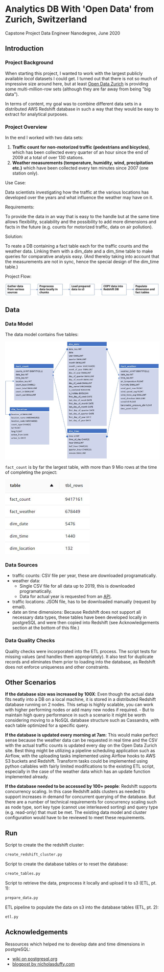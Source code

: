 
# Analytics DB With 'Open Data' from Zurich, Switzerland

Capstone Project Data Engineer Nanodegree, June 2020

## Introduction

### Project Background

When starting this project, I wanted to work with the largest publicly available _local_ datasets I could get. I turned out that there is not so much of impressive size around here, but at least [Open Data Zurich](https://data.stadt-zuerich.ch/) is providing some multi-million-row sets (although they are far away from being "big data").

In terms of content, my goal was to combine different data sets in a distributed AWS Redshift database in such a way that they would be easy to extract for analytical purposes.

### Project Overview

In the end I worked with two data sets:

1. **Traffic count for non-motorized traffic (pedestrians and bicycles)**, which has been collected every quarter of an hour since the end of 2009 at a total of over 130 stations.
2. **Weather measurements (temperature, humidity, wind, precipitation etc.)** which have been collected every ten minutes since 2007 (one station only).

Use Case:

Data scientists investigating how the traffic at the various locations has developed over the years and what influence the weather may have on it.

Requirements:

To provide the data in an way that is easy to the handle but at the same time allows flexibility, scalability and the possibility to add more dimensions and facts in the future (e.g. counts for motorized traffic, data on air pollution).

Solution:

To reate a DB containing a fact table each for the traffic counts and the weather data. Linking them with a dim_date and a dim_time table to make queries for comparative analysis easy. (And thereby taking into account that the measurements are not in sync, hence the special design of the dim_time table.)

Project Flow:

![Steps](resources/data_steps.JPG)

## Data

### Data Model

The data model contains five tables:

![model](resources/data_model.JPG)

`fact_count` is by far the largest table, with more than 9 Mio rows at the time of completing the project:

![row_count](resources/table_rows.JPG)

### Data Sources

- traffic counts: CSV file per year, these are downloaded programatically.
- weather data:
  - Single CSV file for all data up to 2019, this is downloaded programatically.
  - Data for actual year is requested from an [API](https://tecdottir.herokuapp.com/docs/).
- traffic locations: JSON file, has to be downloaded manually (request by email).
- date an time dimensions: Because Redshift does not support all necessary data types, these tables have been developed locally in postgreSQL and were then copied into Redshift (see Acknowledgements section at the bottom of this file.)

### Data Quality Checks

Quality checks were incorporated into the ETL process. The script tests for missing values (and handles them appropriately). It also test for duplicate records and eliminates them prior to loading into the database, as Redshift does not enforce uniqueness and other constraints.

## Other Scenarios

**If the database size was increased by 100X**: Even though the actual data fits neatly into a DB on a local machine, it is stored in a distributed Redshift database running on 2 nodes. This setup is highly scalable, you can work with higher performing nodes or add many new nodes if required. - But to maintain high query performance in such a scenario it might be worth considering moving to a NoSQL database structure such as Cassandra, with each table optimized for a specific query.

**If the database is updated every morning at 7am**: This would make perfect sense because the weather data can be requested in real time and the CSV with the actual traffic counts is updated every day on the Open Data Zurich site. Best thing might be utilizing a pipeline scheduling application such as Airflow, with the uploading tasks implemented using Airflow hooks to AWS S3 buckets and Redshift. Transform tasks could be implemented using python callables with fairly limited modifications to the existing ETL script, especially in the case of the weather data which has an update function implemented already.

**If the database needed to be accessed by 100+ people**: Redshift supports concurrency scaling. In this case Redshift adds clusters as needed to support increases in demand for concurrent querying of the database. But there are a number of technical requirements for concurrency scaling such as node type, sort key type (cannot use interleaved sorting) and query type (e.g. read-only) that must be met. The existing data model and cluster configuration would have to be reviewed to meet these requirements.

## Run

Script to create the the redshift cluster:

``` sh
create_redshift_cluster.py
```

Script to create the database tables or to reset the database:

``` sh
create_tables.py
```

Script to retrieve the data, preprocess it locally and upload it to s3 (ETL, pt. 1):

``` sh
prepare_data.py
```

ETL pipeline to populate the data on s3 into the database tables (ETL, pt. 2):

``` sh
etl.py
```

## Acknowledgements

Ressources which helped me to develop date and time dimensions in postgreSQL:

- [wiki on postgresql.org](https://wiki.postgresql.org/wiki/Date_and_Time_dimensions)
- [blogpost by nicholasduffy.com](https://nicholasduffy.com/posts/postgresql-date-dimension/)

